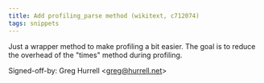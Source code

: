 ```yaml
---
title: Add profiling_parse method (wikitext, c712074)
tags: snippets
---
```


Just a wrapper method to make profiling a bit easier. The goal is to reduce the overhead of the "times" method during profiling.

Signed-off-by: Greg Hurrell &lt;greg@hurrell.net&gt;
